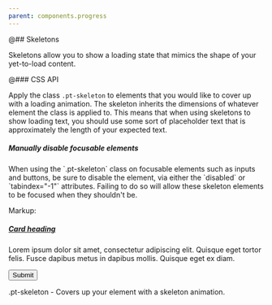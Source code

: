 ```yaml
---
parent: components.progress
---
```


@## Skeletons

Skeletons allow you to show a loading state that mimics the shape of your yet-to-load content.



@### CSS API

Apply the class `.pt-skeleton` to elements that you would like to cover up with a loading animation.
The skeleton inherits the dimensions of whatever element the class is applied to. This means that
when using skeletons to show loading text, you should use some sort of placeholder text that is
approximately the length of your expected text.

<div class="pt-callout pt-intent-warning pt-icon-warning-sign">
<h5>Manually disable focusable elements</h5>
When using the `.pt-skeleton` class on focusable elements such as inputs and buttons, be sure to
disable the element, via either the `disabled` or `tabindex="-1"` attributes. Failing to do so
will allow these skeleton elements to be focused when they shouldn't be.
</div>

Markup:
<div class="pt-card">
<h5><a class="{{.modifier}}" href="#" tabindex="-1">Card heading</a></h5>
<p class="{{.modifier}}">
Lorem ipsum dolor sit amet, consectetur adipiscing elit. Quisque eget tortor felis.
Fusce dapibus metus in dapibus mollis. Quisque eget ex diam.
</p>
<button type="button" class="pt-button {{.modifier}}" tabindex="-1">Submit</button>
</div>

.pt-skeleton - Covers up your element with a skeleton animation.
